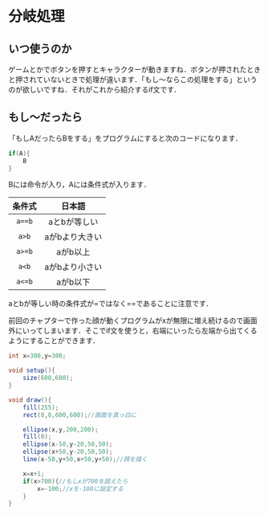 # 分岐処理

## いつ使うのか
ゲームとかでボタンを押すとキャラクターが動きますね．ボタンが押されたときと押されていないときで処理が違います．「もし〜ならこの処理をする」というのが欲しいですね．それがこれから紹介するif文です．

##  もし〜だったら
「もしAだったらBをする」をプログラムにすると次のコードになります．

```java
if(A){
    B
}
```

Bには命令が入り，Aには条件式が入ります．

| 条件式 | 日本語 | 
| :-: | :-: |
| ```a==b```| aとbが等しい |
|```a>b```| aがbより大きい |
|```a>=b```| aがb以上 |
|```a<b```| aがbより小さい |
|```a<=b```| aがb以下 |

aとbが等しい時の条件式が=ではなく==であることに注意です．

前回のチャプターで作った顔が動くプログラムがxが無限に増え続けるので画面外にいってしまいます．そこでif文を使うと，右端にいったら左端から出てくるようにすることができます．


```java
int x=300,y=300;

void setup(){
    size(600,600);
}

void draw(){
    fill(255);
    rect(0,0,600,600);//画面を真っ白に

    ellipse(x,y,200,200);
    fill(0);
    ellipse(x-50,y-20,50,50);
    ellipse(x+50,y-20,50,50);
    line(x-50,y+50,x+50,y+50);//顔を描く

    x=x+1;
    if(x>700){//もしxが700を超えたら
        x=-100;//xを-100に設定する
    }
}
```

